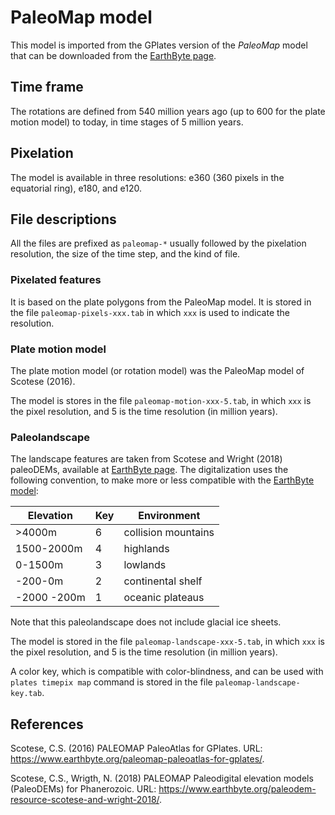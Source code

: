 # PaleoMap model

This model is imported from the GPlates version
of the *PaleoMap* model
that can be downloaded from the [EarthByte page](https://www.earthbyte.org/paleomap-paleoatlas-for-gplates/).

## Time frame

The rotations are defined from 540 million years ago
(up to 600 for the plate motion model)
to today,
in time stages of 5 million years.

## Pixelation

The model is available in three resolutions:
e360 (360 pixels in the equatorial ring),
e180,
and e120.

## File descriptions

All the files are prefixed as `paleomap-*`
usually followed by the pixelation resolution,
the size of the time step,
and the kind of file.

### Pixelated features

It is based on the plate polygons
from the PaleoMap model.
It is stored in the file `paleomap-pixels-xxx.tab`
in which `xxx` is used to indicate the resolution.

### Plate motion model

The plate motion model
(or rotation model)
was the PaleoMap model of Scotese (2016).

The model is stores in the file `paleomap-motion-xxx-5.tab`,
in which `xxx` is the pixel resolution,
and 5 is the time resolution (in million years).

### Paleolandscape

The landscape features are taken from Scotese and Wright (2018) paleoDEMs,
available at [EarthByte page](https://www.earthbyte.org/paleodem-resource-scotese-and-wright-2018/).
The digitalization uses the following convention,
to make more or less compatible with the [EarthByte model](https://github.com/js-arias/gm-earthbyte):

Elevation | Key | Environment
--------- | --- | -----------
>4000m    |   6 | collision mountains
1500-2000m |  4 | highlands
0-1500m   |   3 | lowlands
-200-0m   |   2 | continental shelf
-2000 -200m | 1 | oceanic plateaus

Note that this paleolandscape does not include glacial ice sheets.

The model is stored in the file `paleomap-landscape-xxx-5.tab`,
in which `xxx` is the pixel resolution,
and 5 is the time resolution (in million years).

A color key,
which is compatible with color-blindness,
and can be used with `plates timepix map` command
is stored in the file `paleomap-landscape-key.tab`.

## References

Scotese, C.S.
(2016)
PALEOMAP PaleoAtlas for GPlates.
URL: <https://www.earthbyte.org/paleomap-paleoatlas-for-gplates/>.

Scotese, C.S., Wrigth, N.
(2018)
PALEOMAP Paleodigital elevation models (PaleoDEMs) for Phanerozoic.
URL: <https://www.earthbyte.org/paleodem-resource-scotese-and-wright-2018/>.
